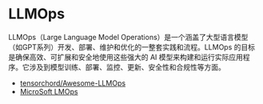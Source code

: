 
# LLMOps

LLMOps（Large Language Model Operations）是一个涵盖了大型语言模型（如GPT系列）开发、部署、维护和优化的一整套实践和流程。LLMOps 的目标是确保高效、可扩展和安全地使用这些强大的 AI 模型来构建和运行实际应用程序。它涉及到模型训练、部署、监控、更新、安全性和合规性等方面。



- [tensorchord/Awesome-LLMOps](https://github.com/tensorchord/Awesome-LLMOps)
- [MicroSoft LMOps](https://github.com/microsoft/LMOps)

